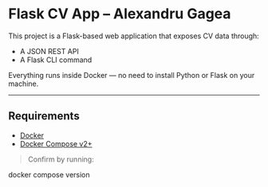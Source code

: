 # Flask CV App – Alexandru Gagea

This project is a Flask-based web application that exposes CV data through:
- A JSON REST API
- A Flask CLI command

Everything runs inside Docker — no need to install Python or Flask on your machine.

---

##  Requirements

- [Docker](https://www.docker.com/products/docker-desktop/)
- [Docker Compose v2+](https://docs.docker.com/compose/)

>  Confirm by running:

docker compose version
